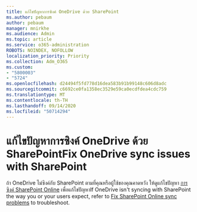 ```yaml
---
title: แก้ไขปัญหาการซิงค์ OneDrive ด้วย SharePoint
ms.author: pebaum
author: pebaum
manager: mnirkhe
ms.audience: Admin
ms.topic: article
ms.service: o365-administration
ROBOTS: NOINDEX, NOFOLLOW
localization_priority: Priority
ms.collection: Adm_O365
ms.custom:
- "5800003"
- "5724"
ms.openlocfilehash: d24494f5fd778d16dea583b91b99148c606d8adc
ms.sourcegitcommit: c6692ce0fa1358ec3529e59ca0ecdfdea4cdc759
ms.translationtype: MT
ms.contentlocale: th-TH
ms.lasthandoff: 09/14/2020
ms.locfileid: "50714294"
---
```

# <a name="fix-onedrive-sync-issues-with-sharepoint"></a><span data-ttu-id="1dc8f-102">แก้ไขปัญหาการซิงค์ OneDrive ด้วย SharePoint</span><span class="sxs-lookup"><span data-stu-id="1dc8f-102">Fix OneDrive sync issues with SharePoint</span></span>

<span data-ttu-id="1dc8f-103">ถ้า OneDrive ไม่ซิงค์กับ SharePoint ตามที่คุณหรือผู้ใช้ของคุณคาดหวัง ให้ดูแก้ไขปัญหา [การซิงค์ SharePoint Online](https://support.office.com/article/fix-sharepoint-online-sync-problems-aaa2d172-8d45-4e94-9c04-5364d04ca2f4?ui=en-US&rs=en-US&ad=US) เพื่อแก้ไขปัญหา</span><span class="sxs-lookup"><span data-stu-id="1dc8f-103">If OneDrive isn't syncing with SharePoint the way you or your users expect, refer to [Fix SharePoint Online sync problems](https://support.office.com/article/fix-sharepoint-online-sync-problems-aaa2d172-8d45-4e94-9c04-5364d04ca2f4?ui=en-US&rs=en-US&ad=US) to troubleshoot.</span></span>
